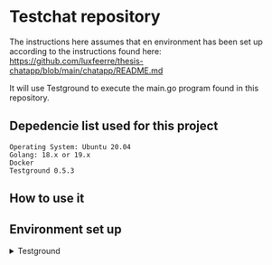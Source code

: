 # Testchat repository

The instructions here assumes that en environment has been set up according to the instructions found
here: https://github.com/luxfeerre/thesis-chatapp/blob/main/chatapp/README.md

It will use Testground to execute the main.go program found in this repository.


## **Depedencie list used for this project**
```
Operating System: Ubuntu 20.04
Golang: 18.x or 19.x
Docker
Testground 0.5.3
```

## **How to use it**

## **Environment set up**

<details><summary>Testground</summary>
<p>

### Testground installation and set up instructions


</p>
</details>
